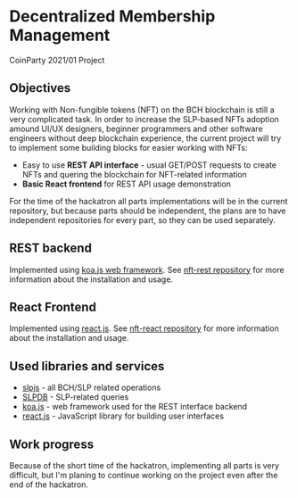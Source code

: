 # Decentralized Membership Management

CoinParty 2021/01 Project

## Objectives

Working with Non-fungible tokens (NFT) on the BCH blockchain is still a very complicated task. In order to increase the SLP-based NFTs adoption amound UI/UX designers, beginner programmers and other software engineers without deep blockchain experience, the current project will try to implement some building blocks for easier working with NFTs:

* Easy to use **REST API interface** - usual GET/POST requests to create NFTs and quering the blockchain for NFT-related information
* **Basic React frontend** for REST API usage demonstration

For the time of the hackatron all parts implementations will be in the current repository,
but because parts should be independent, the plans are to have independent repositories for every part, so they can be used separately.

## REST backend

Implemented using [koa.js web framework](https://koajs.com/). See [nft-rest repository](./nft-rest/README.md) for more information about the installation and usage.

## React Frontend

Implemented using [react.js](https://reactjs.org/). See [nft-react repository](./nft-react/README.md) for more information about the installation and usage.

## Used libraries and services

* [slpjs](https://github.com/simpleledger/slpjs) - all BCH/SLP related operations
* [SLPDB](https://slpdb.fountainhead.cash/explorer) - SLP-related queries
* [koa.js](https://koajs.com/) - web framework used for the REST interface backend
* [react.js](https://reactjs.org/) - JavaScript library for building user interfaces

## Work progress

Because of the short time of the hackatron, implementing all parts is very difficult, but I'm planing to continue working on the project even after the end of the hackatron.
